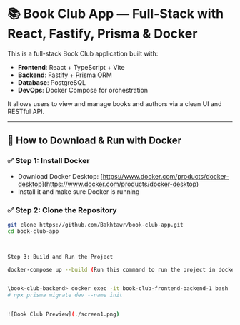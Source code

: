 # 📚 Book Club App — Full-Stack with React, Fastify, Prisma & Docker

This is a full-stack Book Club application built with:

- **Frontend**: React + TypeScript + Vite  
- **Backend**: Fastify + Prisma ORM  
- **Database**: PostgreSQL  
- **DevOps**: Docker Compose for orchestration  

It allows users to view and manage books and authors via a clean UI and RESTful API.

---

## 🚀 How to Download & Run with Docker

### ✅ Step 1: Install Docker

- Download Docker Desktop: [https://www.docker.com/products/docker-desktop](https://www.docker.com/products/docker-desktop)  
- Install it and make sure Docker is running

### ✅ Step 2: Clone the Repository

```bash
git clone https://github.com/Bakhtawr/book-club-app.git
cd book-club-app



Step 3: Build and Run the Project

docker-compose up --build (Run this command to run the project in docker)


\book-club-backend> docker exec -it book-club-frontend-backend-1 bash 
# npx prisma migrate dev --name init


![Book Club Preview](./screen1.png)